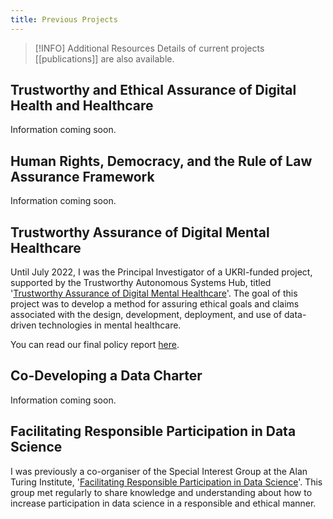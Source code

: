 ```yaml
---
title: Previous Projects
---
```


> [!INFO] Additional Resources
> Details of current projects [[publications]]  are also available.


## Trustworthy and Ethical Assurance of Digital Health and Healthcare
Information coming soon.

## Human Rights, Democracy, and the Rule of Law Assurance Framework
Information coming soon.

## Trustworthy Assurance of Digital Mental Healthcare
Until July 2022, I was the Principal Investigator of a UKRI-funded project, supported by the Trustworthy Autonomous Systems Hub, titled '[Trustworthy Assurance of Digital Mental Healthcare](https://www.turing.ac.uk/research/research-projects/ethical-assurance-digital-mental-healthcare)'. The goal of this project was to develop a method for assuring ethical goals and claims associated with the design, development, deployment, and use of data-driven technologies in mental healthcare. 

You can read our final policy report [here](https://alan-turing-institute.github.io/trustworthy-assurance).

## Co-Developing a Data Charter
Information coming soon.

## Facilitating Responsible Participation in Data Science

I was previously a co-organiser of the Special Interest Group at the Alan Turing Institute, '[Facilitating Responsible Participation in Data Science](https://www.turing.ac.uk/research/interest-groups/facilitating-responsible-participation-data-science)'. This group met regularly to share knowledge and understanding about how to increase participation in data science in a responsible and ethical manner.